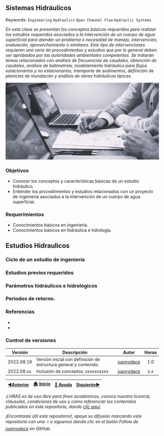 ## Sistemas Hidráulicos
Keywords: `Engineering` `Hydraulics` `Open Channel Flow` `Hydraulic Systems` 

_En esta clase se presentan los conceptos básicos requeridos para realizar los estudios requeridos asociados a la intervención de un cuerpo de agua superficial para atender un problema o necesidad de manejo, intervención, evaluación, aprovechamiento o similares. Este tipo de intervenciones requieren una serie de procedimientos y estudios que por lo general deben ser aprobados por las autoridades ambientales competentes. Se tratarán temas relacionados con análisis de frecuencias de caudales, obtención de caudales, análisis de batimetrías, modelamiento hidráulico para flujos estacionarios y no estacionarios, transporte de sedimentos, definición de planicies de inundación y análisis de obras hidráulicas típicas._

<div align="center">

![Engineering.jpeg](https://github.com/juanrodace/J.HRAS/blob/main/Section01/HydraulicSystems/Graph/Engineering.jpeg)
</div>

### Objetivos

* Conocer los conceptos y características básicas de un estudio hidráulico.
* Entender los procedimientos y estudios relacionados con un proyecto de ingeniería asociados a la intervención de un cuerpo de agua superficial.

### Requerimientos

* Conocimientos básicos en ingeniería.
* Conocimientos básicos en hidráulica e hdrología.

## Estudios Hidraulicos

### Ciclo de un estudio de ingeniería

### Estudios previos requeridos

### Parámetros hidráulicos e hidrológicos

### Periodos de retorno.


### Referencias
- 
- 
    

### Control de versiones


| Versión    | Descripción                                                       |   Autor | Horas |
|------------|-------------------------------------------------------------------|:-------:|:-----:| 
| 2022.08.16 | Versión inicial con definición de estructura general y contenido. | [juanrodace](https://github.com/juanrodace) |  1.0  |
| 2022.08.xx | Inclusión de conceptos: xxxxxxxxxx                                | [juanrodace](https://github.com/juanrodace) |  x.x  | 

| [:arrow_backward:Anterior](https://github.com/juanrodace/J.HRAS/tree/main/Section01/UnestadyFlow) | [:house: Inicio](https://github.com/juanrodace/J.HRAS/wiki) | [:beginner: Ayuda](https://github.com/juanrodace/J.HRAS/discussions/4) | [Siguiente:arrow_forward:](https://github.com/juanrodace/J.HRAS/tree/main/Section01/HydraulicModeling) |
|---------------------------------------------------------------------------------------------------|----------------------------------------------------|------------------------------------------------------------------------|--------------------------------------------------------------------------------------------------------|

_J.HRAS es de uso libre para fines académicos, conoce nuestra licencia, cláusulas, condiciones de uso y como referenciar los contenidos publicados en este repositorio, dando [clic aquí](https://github.com/juanrodace/J.HRAS/wiki/License)._

_¡Encontraste útil este repositorio!, apoya su difusión marcando este repositorio con una ⭐ o síguenos dando clic en el botón Follow de [juanrodace](https://github.com/juanrodace) en GitHub._